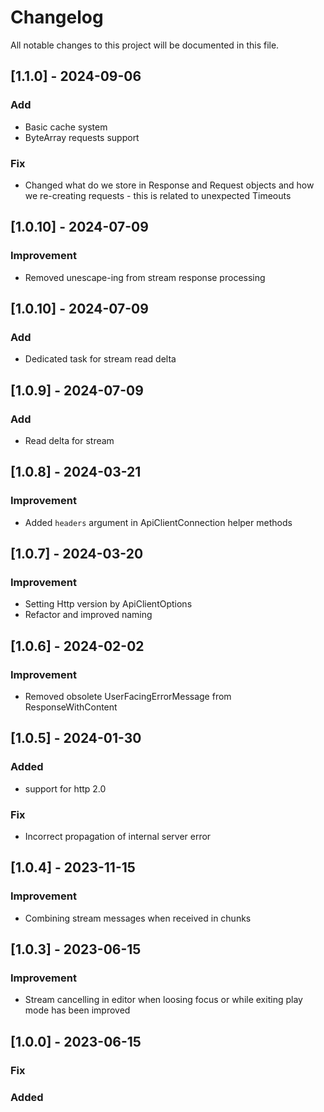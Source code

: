 # Changelog
All notable changes to this project will be documented in this file.

## [1.1.0] - 2024-09-06
### Add
- Basic cache system
- ByteArray requests support
### Fix
- Changed what do we store in Response and Request objects and how we re-creating
requests - this is related to unexpected Timeouts

## [1.0.10] - 2024-07-09
### Improvement
- Removed unescape-ing from stream response processing

## [1.0.10] - 2024-07-09
### Add
- Dedicated task for stream read delta

## [1.0.9] - 2024-07-09
### Add
- Read delta for stream

## [1.0.8] - 2024-03-21
### Improvement
- Added `headers` argument in ApiClientConnection helper methods

## [1.0.7] - 2024-03-20
### Improvement
- Setting Http version by ApiClientOptions
- Refactor and improved naming

## [1.0.6] - 2024-02-02
### Improvement
- Removed obsolete UserFacingErrorMessage from ResponseWithContent

## [1.0.5] - 2024-01-30
### Added
- support for http 2.0
### Fix
- Incorrect propagation of internal server error

## [1.0.4] - 2023-11-15
### Improvement
- Combining stream messages when received in chunks

## [1.0.3] - 2023-06-15
### Improvement
- Stream cancelling in editor when loosing focus or while exiting play mode has been improved

## [1.0.0] - 2023-06-15
### Fix

### Added
